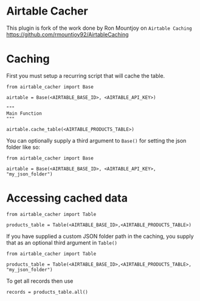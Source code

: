 # Airtable Cacher

This plugin is fork of the work done by Ron Mountjoy on `Airtable Caching`
https://github.com/rmountjoy92/AirtableCaching

# Caching
First you must setup a recurring script that will cache the table.

```
from airtable_cacher import Base

airtable = Base(<AIRTABLE_BASE_ID>, <AIRTABLE_API_KEY>)

"""
Main Function
"""

airtable.cache_table(<AIRTABLE_PRODUCTS_TABLE>)

```

You can optionally supply a third argument to `Base()` for setting the json folder like so:

```
from airtable_cacher import Base

airtable = Base(<AIRTABLE_BASE_ID>, <AIRTABLE_API_KEY>, "my_json_folder")
```

# Accessing cached data

```
from airtable_cacher import Table

products_table = Table(<AIRTABLE_BASE_ID>,<AIRTABLE_PRODUCTS_TABLE>)
```

If you have supplied a custom JSON folder path in the caching, you supply that as an optional third argument in
 `Table()`
 
```
from airtable_cacher import Table

products_table = Table(<AIRTABLE_BASE_ID>,<AIRTABLE_PRODUCTS_TABLE>, "my_json_folder")
```

To get all records then use

```
records = products_table.all()
```